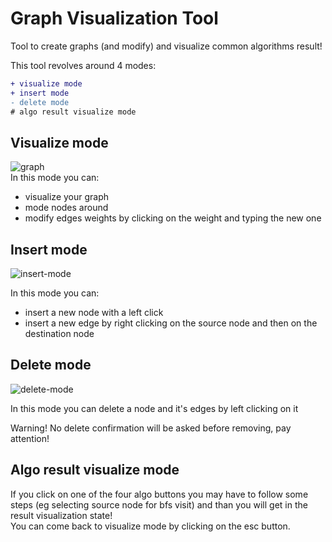 # Graph Visualization Tool

Tool to create graphs (and modify) and visualize common algorithms result!

This tool revolves around 4 modes: 
```diff
+ visualize mode
+ insert mode
- delete mode
# algo result visualize mode
```
## Visualize mode
![graph](https://github.com/Spiz404/graph_visual/assets/58977203/e899b9ff-4876-4771-abc2-32baea77b4d6) \
In this mode you can:
- visualize your graph
- mode nodes around
- modify edges weights by clicking on the weight and typing the new one

## Insert mode

![insert-mode](https://github.com/Spiz404/graph_visual/assets/58977203/9d1c31a9-313e-46d4-8538-b15c1e4133d1) 

In this mode you can:
- insert a new node with a left click
- insert a new edge by right clicking on the source node and then on the destination node

## Delete mode

![delete-mode](https://github.com/Spiz404/graph_visual/assets/58977203/2b613b99-0ab2-4e98-a9e4-4b547297c70a)


In this mode you can delete a node and it's edges by left clicking on it 

Warning! No delete confirmation will be asked before removing, pay attention!

## Algo result visualize mode

If you click on one of the four algo buttons you may have to follow some steps (eg selecting source node for bfs visit)
and than you will get in the result visualization state! \
You can come back to visualize mode by clicking on the esc button.

